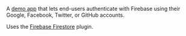 A [demo app](https://mavo-todo-firebase.netlify.app/) that lets end-users authenticate with Firebase using their Google, Facebook, Twitter, or GitHub accounts.

Uses the [Firebase Firestore](https://plugins.mavo.io/plugin/firebase-firestore) plugin.
